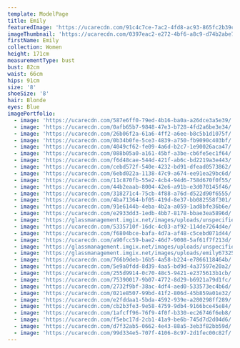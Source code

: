 ```yaml
---
template: ModelPage
title: Emily
featuredImage: 'https://ucarecdn.com/91c4c7ce-7ac2-4fd8-ac93-865fc2b39cee/'
imageThumbnail: 'https://ucarecdn.com/0397eac2-e272-4bf6-a8c9-d74b2abe7a41/'
firstName: Emily
collection: Women
height: 171cm
measurementType: bust
bust: 82cm
waist: 66cm
hips: 91cm
size: '8'
shoeSize: '8'
hair: Blonde
eyes: Blue
imagePortfolio:
  - image: 'https://ucarecdn.com/587e6ff0-79ed-4b16-ba0a-a26dce3a5e39/'
  - image: 'https://ucarecdn.com/0afb65b7-9848-47e3-b728-4fd2a6be3e34/'
  - image: 'https://ucarecdn.com/26b06f2a-61a6-4ff2-a6ee-b8c5b1d1075f/'
  - image: 'https://ucarecdn.com/0b34b0fe-5ce3-4839-a750-fb9090c403bf/'
  - image: 'https://ucarecdn.com/4049cf62-fe09-4a6d-b2c7-1e90026aca47/'
  - image: 'https://ucarecdn.com/088b05a0-a161-45bf-a3be-cb6fe5ec1f64/'
  - image: 'https://ucarecdn.com/f6d48cae-544d-421f-ab6c-bd2219a3e443/'
  - image: 'https://ucarecdn.com/cebd572f-540e-4232-bd91-dfead0573862/'
  - image: 'https://ucarecdn.com/6ebd022a-1138-47c9-a674-ee91ea29bc6d/'
  - image: 'https://ucarecdn.com/11c870fb-55e2-4cb4-94d6-758d670f0f55/'
  - image: 'https://ucarecdn.com/44b2eaab-8004-42e6-a91b-e3d070145f46/'
  - image: 'https://ucarecdn.com/318271c4-75cb-4f88-a76d-d522d90f6555/'
  - image: 'https://ucarecdn.com/4ba71364-bf05-419d-8e37-bb082558f301/'
  - image: 'https://ucarecdn.com/91e6144b-4eba-4b2a-a059-1ad8bfe36b6e/'
  - image: 'https://ucarecdn.com/e2933dd3-1edb-4bb7-8178-bbae3ea5896d/'
  - image: 'https://glassmanagement.imgix.net/images/uploads/unspecified-2.jpeg'
  - image: 'https://ucarecdn.com/5335710f-16dc-4c03-af92-114de7264d4e/'
  - image: 'https://ucarecdn.com/f6804bce-bafa-4d7a-af48-c5cebd071d44/'
  - image: 'https://ucarecdn.com/a90fcc59-bae2-46d7-9008-5af61f7f213d/'
  - image: 'https://glassmanagement.imgix.net/images/uploads/unspecified-11.jpeg'
  - image: 'https://glassmanagement.imgix.net/images/uploads/emily673254bannerr.jpeg'
  - image: 'https://ucarecdn.com/766b9deb-16b5-4a58-b224-e7866118464b/'
  - image: 'https://ucarecdn.com/5e9a0fdd-8d39-4aa5-bd9d-4a37597e20a2/'
  - image: 'https://ucarecdn.com/255d9914-0c70-48c5-9421-e2375613b1cb/'
  - image: 'https://ucarecdn.com/75390017-9b07-4772-8d29-b6921a79d1fc/'
  - image: 'https://ucarecdn.com/2732f9bf-38ac-4df4-aed0-533573ec4b6d/'
  - image: 'https://ucarecdn.com/021e8507-99bd-41f2-806d-45b859a01e32/'
  - image: 'https://ucarecdn.com/e2fddaa1-5bda-4592-939e-a280298ff289/'
  - image: 'https://ucarecdn.com/cb2b3fe3-9e58-4759-9db4-9166bce45e84/'
  - image: 'https://ucarecdn.com/1afcff96-76f9-4f0f-b330-ec26746f6eb8/'
  - image: 'https://ucarecdn.com/f5ebc17d-2cb1-41a9-be6b-745d7d2d04d6/'
  - image: 'https://ucarecdn.com/d7f32ab5-0662-4e43-88a5-3eb3f82bb59d/'
  - image: 'https://ucarecdn.com/99d334e5-707f-4106-8c97-2d1fec00c82f/'
---
```


